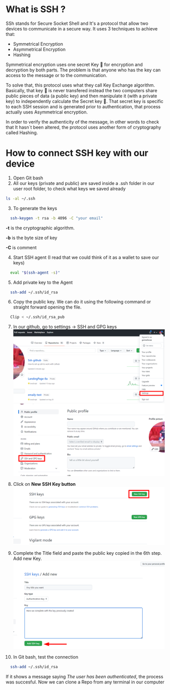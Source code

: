 # What is SSH ? 

SSh stands for Secure Socket Shell and It's a protocol that allow two devices to communicate in a secure way. 
It uses 3 techniques to achieve that:

* Symmetrical Encryption
* Asymmetrical Encryption
* Hashing

Symmetrical encryption uses one secret Key :key: for encryption and decryption by both parts. 
The problem is that anyone who has the key can access to the message or to the communication. 

To solve that, this protocol uses what they call Key Exchange algorithm. Basically, that key :key: is never transfered instead the 
two computers share public pieces of data (a public key) and then manipulate it (with a private key) to independently calculate the Secret key :key:. That secret key is
specific to each SSH session and is generated prior to authentication, that process actually uses Asymmetrical
encryption.

In order to verify the authenticity of the message, in other words to check that It hasn´t been altered, the protocol uses another form of cryptography called Hashing.


# How to connect SSH key with our device 

1) Open Git bash 
2) All our keys (private and public) are saved inside a .ssh folder in our user root folder, to check what keys we saved already

```bash
ls -al ~/.ssh 
```
3) To generate the keys
```bash
  ssh-keygen -t rsa -b 4096 -C "your email" 
```
**-t** is the cryptographic algorithm. 

**-b** is the byte size of key

**-C** is comment 

4) Start SSH agent (I read that we could think of it as a wallet to save our keys)

```bash
  eval "$(ssh-agent -s)"
```
5) Add private key to the Agent
```bash
  ssh-add ~/.ssh/id_rsa
```
6) Copy the public key. We can do it using the following command or straight forward opening the file.
```bash
  Clip < ­~/.ssh/id_rsa_pub 
```
7) In our github, go to settings -> SSH and GPG keys 
![Step 1](https://github.com/gomezlucas/Ssh-github/blob/main/images/1.png)
![Step 2](https://github.com/gomezlucas/Ssh-github/blob/main/images/2.png)

8) Click on **New SSH Key button**
![Step 3](https://github.com/gomezlucas/Ssh-github/blob/main/images/3.png)

9) Complete the Title field and paste the public key copied in the 6th step. Add new Key.
![Step 4](https://github.com/gomezlucas/Ssh-github/blob/main/images/4.png)

10) In Git bash, test the connection 
```bash
  ssh-add ~/.ssh/id_rsa
```
If it shows a message saying *The user has been authenticated*, the process was succesful. Now we can clone a Repo from any terminal in our computer
